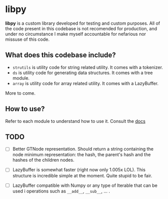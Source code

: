 # libpy

**libpy** is a custom library developed for testing and custom purposes.
All of the code present in this codebase is not recomended for production,
and under no circumstance I make myself accountable for nefarious nor
missuse of this code.

## What does this codebase include?

- `strutils` is utility code for string related utility. It comes with a 
    tokenizer.
- `ds` is utility code for generating data structures. It comes with a tree
module.
- `array` is utility code for array related utility. It comes with a LazyBuffer.

More to come.

## How to use?

Refer to each module to understand how to use it. Consult the [docs](docs/)

## TODO

- [ ] Better GTNode representation. Should return a string containing the node
minimum representation: the hash, the parent's hash and the hashes of the
children nodes.

- [ ] LazyBuffer is somewhat faster (right now only 1.005x LOL). This structure
is incredible simple at the moment. Quite stupid to be fair.

- [ ] LazyBuffer compatible with Numpy or any type of Iterable that can be used
i operations such as `__add__`, `__sub__`, ... .

